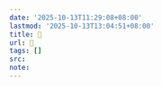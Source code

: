 ```yaml
---
date: '2025-10-13T11:29:08+08:00'
lastmod: '2025-10-13T13:04:51+08:00'
title: 󰠑
url: 󰠑
tags: []
src:
note:
---
```

